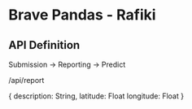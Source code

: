 # Brave Pandas - Rafiki

API Definition
--------------

Submission -> Reporting -> Predict

/api/report

{
    description: String,
    latitude: Float
    longitude: Float
}
